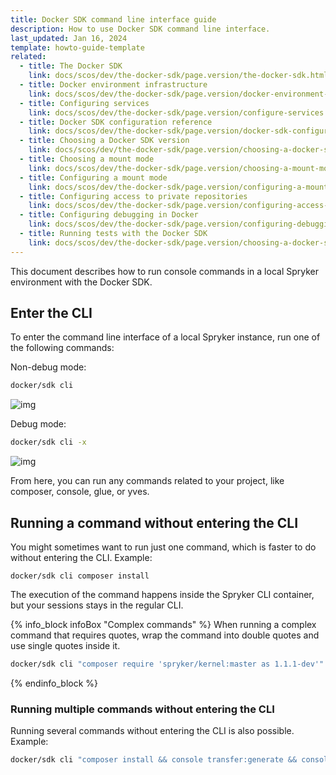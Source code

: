 ```yaml
---
title: Docker SDK command line interface guide
description: How to use Docker SDK command line interface.
last_updated: Jan 16, 2024
template: howto-guide-template
related:
  - title: The Docker SDK
    link: docs/scos/dev/the-docker-sdk/page.version/the-docker-sdk.html
  - title: Docker environment infrastructure
    link: docs/scos/dev/the-docker-sdk/page.version/docker-environment-infrastructure.html
  - title: Configuring services
    link: docs/scos/dev/the-docker-sdk/page.version/configure-services.html
  - title: Docker SDK configuration reference
    link: docs/scos/dev/the-docker-sdk/page.version/docker-sdk-configuration-reference.html
  - title: Choosing a Docker SDK version
    link: docs/scos/dev/the-docker-sdk/page.version/choosing-a-docker-sdk-version.html
  - title: Choosing a mount mode
    link: docs/scos/dev/the-docker-sdk/page.version/choosing-a-mount-mode.html
  - title: Configuring a mount mode
    link: docs/scos/dev/the-docker-sdk/page.version/configuring-a-mount-mode.html
  - title: Configuring access to private repositories
    link: docs/scos/dev/the-docker-sdk/page.version/configuring-access-to-private-repositories.html
  - title: Configuring debugging in Docker
    link: docs/scos/dev/the-docker-sdk/page.version/configuring-debugging-in-docker.html
  - title: Running tests with the Docker SDK
    link: docs/scos/dev/the-docker-sdk/page.version/choosing-a-docker-sdk-version.html
---
```


This document describes how to run console commands in a local Spryker environment with the Docker SDK.

## Enter the CLI

To enter the command line interface of a local Spryker instance, run one of the following commands:

Non-debug mode:
```bash
docker/sdk cli
```
![img](https://i.ibb.co/Fm0wjYq/docker-cli-1.png)

Debug mode:
```bash
docker/sdk cli -x
```
![img](https://i.ibb.co/bBcgpLJ/docker-cli-2.png)

From here, you can run any commands related to your project, like composer, console, glue, or yves.

## Running a command without entering the CLI

You might sometimes want to run just one command, which is faster to do without entering the CLI. Example:
```bach
docker/sdk cli composer install
```

The execution of the command happens inside the Spryker CLI container, but your sessions stays in the regular CLI.

{% info_block infoBox "Complex commands" %}
When running a complex command that requires quotes, wrap the command into double quotes and use single quotes inside it.
```bash
docker/sdk cli "composer require 'spryker/kernel:master as 1.1.1-dev'"
```
{% endinfo_block %}

### Running multiple commands without entering the CLI

Running several commands without entering the CLI is also possible. Example:

```bash
docker/sdk cli "composer install && console transfer:generate && console propel:install"
```


































```
